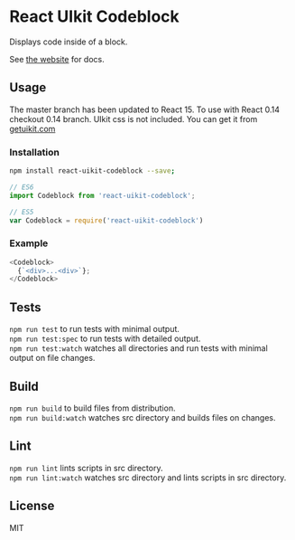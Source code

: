 # React UIkit Codeblock

Displays code inside of a block.

See [the website](http://otissv.github.io/react-uikit-components) for docs.

## Usage

The master branch has been updated to React 15. To use with React 0.14 checkout 0.14 branch.
UIkit css is not included. You can get it from [getuikit.com](http://getuikit.com/)

### Installation

```bash
npm install react-uikit-codeblock --save;
```

```js
// ES6
import Codeblock from 'react-uikit-codeblock';

// ES5
var Codeblock = require('react-uikit-codeblock')
```

### Example
```js
<Codeblock>
  {`<div>...<div>`};
</Codeblock>
```

## Tests

`npm run test` to run tests with minimal output.  
`npm run test:spec` to run tests with detailed output.  
`npm run test:watch` watches all directories and run tests with minimal output on file changes.

## Build
`npm run build` to build files from distribution.  
`npm run build:watch` watches src directory and builds files on changes.

## Lint
`npm run lint` lints scripts in src directory.  
`npm run lint:watch` watches src directory and lints scripts in src directory.

## License
MIT
